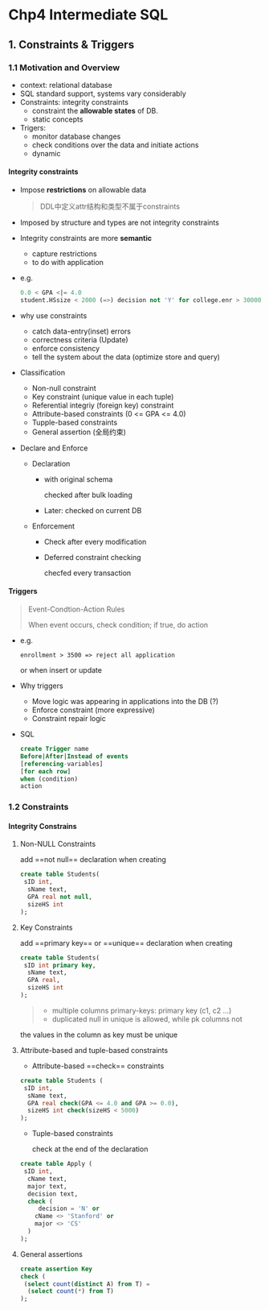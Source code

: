 # Chp4 Intermediate SQL

## 1. Constraints & Triggers

### 1.1 Motivation and Overview

- context: relational database
- SQL standard support, systems vary considerably
- Constraints: integrity constraints
  - constraint the **allowable states** of DB.
  - static concepts
- Trigers: 
  - monitor database changes
  - check conditions over the data and initiate actions
  - dynamic 

#### Integrity constraints

- Impose **restrictions** on allowable data

  > DDL中定义attr结构和类型不属于constraints

- Imposed by structure and types are not integrity constraints

- Integrity constraints are more **semantic**

  - capture restrictions
  - to do with application

- e.g.

  ```sql
  0.0 < GPA <|= 4.0
  student.HSsize < 2000 (=>) decision not 'Y' for college.enr > 30000  
  ```

- why use constraints

  - catch data-entry(inset) errors
  - correctness criteria (Update)
  - enforce consistency
  - tell the system about the data (optimize store and query)

- Classification

  - Non-null constraint
  - Key constraint (unique value in each tuple)
  - Referential integriy (foreign key) constraint
  - Attribute-based constraints (0 <= GPA <= 4.0)
  - Tupple-based constraints
  - General assertion (全局约束)

- Declare and Enforce

  - Declaration

    - with original schema

      checked after bulk loading

    - Later: checked on current DB

  - Enforcement

    - Check after every modification

    - Deferred constraint checking

      checfed every transaction

#### Triggers

> Event-Condtion-Action Rules
>
> When event occurs, check condition; if true, do action

- e.g.

  ```enrollment > 3500 => reject all application```

  or when insert or update

- Why triggers

  - Move logic was appearing in applications into the DB (?)
  - Enforce constraint (more expressive)
  - Constraint repair logic

- SQL

  ```sql
  create Trigger name
  Before|After|Instead of events
  [referencing-variables]
  [for each row]
  when (condition)
  action
  ```

### 1.2 Constraints

####  Integrity Constrains

1. Non-NULL Constraints

   add ==not null== declaration when creating

   ```sql
   create table Students(
   	sID int, 
     sName text,
     GPA real not null,
     sizeHS int
   );
   ```

2. Key Constraints

   add ==primary key== or ==unique== declaration when creating

   ```sql
   create table Students(
   	sID int primary key, 
     sName text,
     GPA real,
     sizeHS int
   );
   ```

   > - multiple columns primary-keys: primary key (c1, c2 ...)
   > - duplicated null in unique is allowed, while pk columns not

   the values in the column as key must be unique

3. Attribute-based and tuple-based constraints

   - Attribute-based ==check== constraints 

   ```sql
   create table Students (
   	sID int,
     sName text,
     GPA real check(GPA <= 4.0 and GPA >= 0.0),
     sizeHS int check(sizeHS < 5000)
   );
   ```

   - Tuple-based constraints

     check at the end of the declaration

   ```sql
   create table Apply (
   	sID int,
     cName text,
     major text,
     decision text,
     check (
     	decision = 'N' or
       cName <> 'Stanford' or
       major <> 'CS'
     )
   );
   ```

4. General assertions

   ```sql
   create assertion Key
   check (
   	(select count(distinct A) from T) =
     (select count(*) from T)
   );
   ```

   



